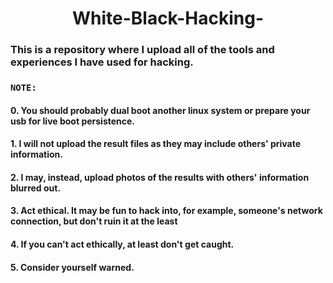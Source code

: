 # <h1 align='center'> White-Black-Hacking-

### This is a repository where I upload all of the tools and experiences I have used for hacking. 

### `NOTE:`
#### 0. You should probably dual boot another linux system or prepare your usb for live boot persistence. 
#### 1. I will not upload the result files as they may include others' private information. 
#### 2. I may, instead, upload photos of the results with others' information blurred out.
#### 3. Act ethical. It may be fun to hack into, for example, someone's network connection, but don't ruin it at the least
#### 4. If you can't act ethically, at least don't get caught. 
#### 5. Consider yourself warned. 

